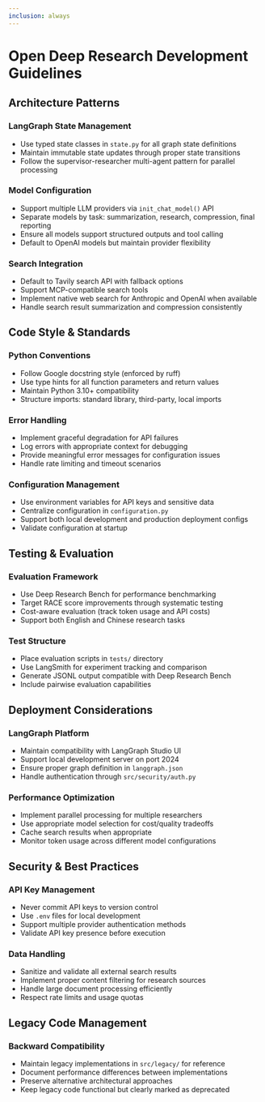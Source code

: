 ```yaml
---
inclusion: always
---
```


# Open Deep Research Development Guidelines

## Architecture Patterns

### LangGraph State Management

- Use typed state classes in `state.py` for all graph state definitions
- Maintain immutable state updates through proper state transitions
- Follow the supervisor-researcher multi-agent pattern for parallel processing

### Model Configuration

- Support multiple LLM providers via `init_chat_model()` API
- Separate models by task: summarization, research, compression, final reporting
- Ensure all models support structured outputs and tool calling
- Default to OpenAI models but maintain provider flexibility

### Search Integration

- Default to Tavily search API with fallback options
- Support MCP-compatible search tools
- Implement native web search for Anthropic and OpenAI when available
- Handle search result summarization and compression consistently

## Code Style & Standards

### Python Conventions

- Follow Google docstring style (enforced by ruff)
- Use type hints for all function parameters and return values
- Maintain Python 3.10+ compatibility
- Structure imports: standard library, third-party, local imports

### Error Handling

- Implement graceful degradation for API failures
- Log errors with appropriate context for debugging
- Provide meaningful error messages for configuration issues
- Handle rate limiting and timeout scenarios

### Configuration Management

- Use environment variables for API keys and sensitive data
- Centralize configuration in `configuration.py`
- Support both local development and production deployment configs
- Validate configuration at startup

## Testing & Evaluation

### Evaluation Framework

- Use Deep Research Bench for performance benchmarking
- Target RACE score improvements through systematic testing
- Cost-aware evaluation (track token usage and API costs)
- Support both English and Chinese research tasks

### Test Structure

- Place evaluation scripts in `tests/` directory
- Use LangSmith for experiment tracking and comparison
- Generate JSONL output compatible with Deep Research Bench
- Include pairwise evaluation capabilities

## Deployment Considerations

### LangGraph Platform

- Maintain compatibility with LangGraph Studio UI
- Support local development server on port 2024
- Ensure proper graph definition in `langgraph.json`
- Handle authentication through `src/security/auth.py`

### Performance Optimization

- Implement parallel processing for multiple researchers
- Use appropriate model selection for cost/quality tradeoffs
- Cache search results when appropriate
- Monitor token usage across different model configurations

## Security & Best Practices

### API Key Management

- Never commit API keys to version control
- Use `.env` files for local development
- Support multiple provider authentication methods
- Validate API key presence before execution

### Data Handling

- Sanitize and validate all external search results
- Implement proper content filtering for research sources
- Handle large document processing efficiently
- Respect rate limits and usage quotas

## Legacy Code Management

### Backward Compatibility

- Maintain legacy implementations in `src/legacy/` for reference
- Document performance differences between implementations
- Preserve alternative architectural approaches
- Keep legacy code functional but clearly marked as deprecated
